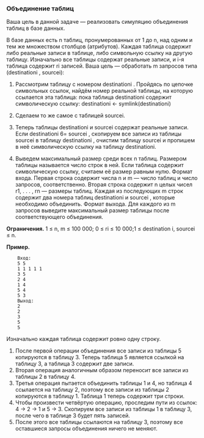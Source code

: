 ### Объединение таблиц

Ваша цель в данной задаче — реализовать симуляцию объединения
таблиц в базе данных.

В базе данных есть n таблиц, пронумерованных от 1 до n, над одним и тем же множеством столбцов (атрибутов). Каждая таблица содержит либо реальные записи в таблице, либо символьную ссылку на
другую таблицу. Изначально все таблицы содержат реальные записи,
и i-я таблица содержит ri записей. Ваша цель — обработать m запросов типа (destinationi
, sourcei):

1. Рассмотрим таблицу с номером destinationi
. Пройдясь по цепочке символьных ссылок, найдём номер реальной таблицы, на которую ссылается эта таблица:
пока таблица destinationi содержит символическую ссылку:
destinationi ← symlink(destinationi)

2. Сделаем то же самое с таблицей sourcei.

3. Теперь таблицы destinationi и sourcei содержат реальные записи. Если destinationi 6= sourcei
, скопируем все записи из таблицы
sourcei в таблицу destinationi
, очистим таблицу sourcei и пропишем в неё символическую ссылку на таблицу destinationi.

4. Выведем максимальный размер среди всех n таблиц. Размером
таблицы называется число строк в ней. Если таблица содержит
символическую ссылку, считаем её размер равным нулю.
Формат входа. Первая строка содержит числа n и m — число таблиц
и число запросов, соответственно. Вторая строка содержит n целых чисел r1, . . . , rn — размеры таблиц. Каждая из последующих
m строк содержит два номера таблиц destinationi и sourcei
, которые необходимо объединить.
Формат выхода. Для каждого из m запросов выведите максимальный размер таблицы после соответствующего объединения.

**Ограничения.** 1 ≤ n, m ≤ 100 000; 0 ≤ ri ≤ 10 000;1 ≤ destination i, sourcei ≤ n.

**Пример.**

        Вход:
        5 5
        1 1 1 1 1
        3 5
        2 4
        1 4
        5 4
        5 3
        Выход:
        2
        2
        3
        5
        5
        
Изначально каждая таблица содержит ровно одну строку.

1. После первой операции объединения все записи из таблицы 5 копируются в таблицу 3. Теперь таблица 5 является
ссылкой на таблицу 3, а таблица 3 содержит две записи.
2. Вторая операция аналогичным образом переносит все записи из таблицы 2 в таблицу 4.
3. Третья операция пытается объединить таблицы 1 и 4, но
таблица 4 ссылается на таблицу 2, поэтому все записи из
таблицы 2 копируются в таблицу 1. Таблица 1 теперь содержит три строки.
4. Чтобы произвести четвёртую операцию, проследим пути
из ссылок: 4 → 2 → 1 и 5 → 3. Скопируем все записи из
таблицы 1 в таблицу 3, после чего в таблице 3 будет пять
записей.
5. После этого все таблицы ссылаются на таблицу 3, поэтому
все оставшиеся запросы объединения ничего не меняют.
